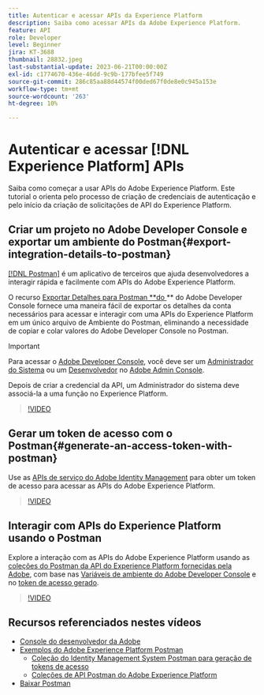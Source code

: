 ```yaml
---
title: Autenticar e acessar APIs da Experience Platform
description: Saiba como acessar APIs da Adobe Experience Platform.
feature: API
role: Developer
level: Beginner
jira: KT-3688
thumbnail: 28832.jpeg
last-substantial-update: 2023-06-21T00:00:00Z
exl-id: c1774670-436e-46dd-9c9b-177bfee5f749
source-git-commit: 286c85aa88d44574f00ded67f0de8e0c945a153e
workflow-type: tm+mt
source-wordcount: '263'
ht-degree: 10%

---
```


# Autenticar e acessar [!DNL Experience Platform] APIs

Saiba como começar a usar APIs do Adobe Experience Platform. Este tutorial o orienta pelo processo de criação de credenciais de autenticação e pelo início da criação de solicitações de API do Experience Platform.

## Criar um projeto no Adobe Developer Console e exportar um ambiente do Postman{#export-integration-details-to-postman}

[[!DNL Postman]](https://www.postman.com/) é um aplicativo de terceiros que ajuda desenvolvedores a interagir rápida e facilmente com APIs do Adobe Experience Platform.

O recurso [Exportar Detalhes para Postman **do ](https://developer.adobe.com/console/home)** do Adobe Developer Console fornece uma maneira fácil de exportar os detalhes da conta necessários para acessar e interagir com uma APIs do Experience Platform em um único arquivo de Ambiente do Postman, eliminando a necessidade de copiar e colar valores do Adobe Developer Console no Postman.

>[!IMPORTANT]
>
>Para acessar o [Adobe Developer Console](https://developer.adobe.com/console/home), você deve ser um [Administrador do Sistema](https://helpx.adobe.com/br/enterprise/using/admin-roles.html) ou um [Desenvolvedor](https://helpx.adobe.com/br/enterprise/using/manage-developers.html#:~:text=Add%20developers%20to%20a%20single%20product%20profile&amp;text=In%20the%20Admin%20Console%2C%20navigate,in%20the%20upper%2Dright%20corner.) no [Adobe Admin Console](https://adminconsole.adobe.com).
>
> Depois de criar a credencial da API, um Administrador do sistema deve associá-la a uma função no Experience Platform.

>[!VIDEO](https://video.tv.adobe.com/v/28832/?learn=on&enablevpops)

## Gerar um token de acesso com o Postman{#generate-an-access-token-with-postman}

Use as [APIs de serviço do Adobe Identity Management](https://github.com/adobe/experience-platform-postman-samples/tree/master/apis/ims) para obter um token de acesso para acessar as APIs do Adobe Experience Platform.

>[!VIDEO](https://video.tv.adobe.com/v/29698/?learn=on&enablevpops)


## Interagir com APIs do Experience Platform usando o Postman

Explore a interação com as APIs do Adobe Experience Platform usando as [coleções do Postman da API do Experience Platform fornecidas pela Adobe](https://github.com/adobe/experience-platform-postman-samples/tree/master/apis/experience-platform), com base nas [Variáveis de ambiente do Adobe Developer Console](#export-integration-details-to-postman) e no [token de acesso gerado](#generate-an-access-token-with-postman).

>[!VIDEO](https://video.tv.adobe.com/v/29704/?learn=on&enablevpops)


## Recursos referenciados nestes vídeos

* [Console do desenvolvedor da Adobe](https://developer.adobe.com/console/home)
* [Exemplos do Adobe Experience Platform Postman](https://github.com/adobe/experience-platform-postman-samples)
   * [Coleção do Identity Management System Postman para geração de tokens de acesso](https://github.com/adobe/experience-platform-postman-samples/tree/master/apis/ims)
   * [Coleções de API Postman do Adobe Experience Platform](https://github.com/adobe/experience-platform-postman-samples/tree/master/apis/experience-platform)
* [Baixar Postman](https://www.postman.com/)
